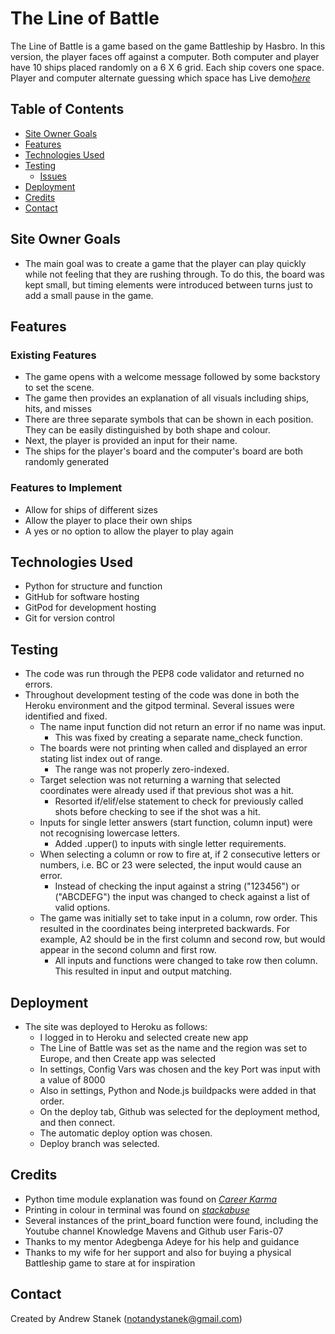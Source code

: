 # The Line of Battle
The Line of Battle is a game based on the game Battleship by Hasbro.  In this version, the player faces off against a computer.  Both computer and player have 10 ships placed randomly on a 6 X 6 grid.  Each ship covers one space.  Player and computer alternate guessing which space has
Live demo[_here_](https://the-line-of-battle.herokuapp.com/)

## Table of Contents
* [Site Owner Goals](#site-owner-goals)      
* [Features](#features)
* [Technologies Used](#technologies-used)
* [Testing](#testing)
  * [Issues](#issues)
* [Deployment](#deployment)
* [Credits](#credits)
* [Contact](#contact)


## Site Owner Goals
- The main goal was to create a game that the player can play quickly while not feeling that they are rushing through.  To do this, the board was kept small, but timing elements were introduced between turns just to add a small pause in the game.
## Features
### Existing Features
 - The game opens with a welcome message followed by some backstory to set the scene.  
 - The game then provides an explanation of all visuals including ships, hits, and misses
 - There are three separate symbols that can be shown in each position.  They can be easily distinguished by both shape and colour.
 - Next, the player is provided an input for their name.
 - The ships for the player's board and the computer's board are both randomly generated

### Features to Implement
 - Allow for ships of different sizes
 - Allow the player to place their own ships
 - A yes or no option to allow the player to play again



## Technologies Used
- Python for structure and function
- GitHub for software hosting
- GitPod for development hosting
- Git for version control


## Testing
- The code was run through the PEP8 code validator and returned no errors.
- Throughout development testing of the code was done in both the Heroku environment and the gitpod terminal.  Several issues were identified and fixed.
  - The name input function did not return an error if no name was input.
     - This was fixed by creating a separate name_check function.
  - The boards were not printing when called and displayed an error stating list index out of range.
    - The range was not properly zero-indexed.
  - Target selection was not returning a warning that selected coordinates were already used if that previous shot was a hit.
    - Resorted if/elif/else statement to check for previously called shots before checking to see if the shot was a hit.
  - Inputs for single letter answers (start function, column input) were not recognising lowercase letters.
    - Added .upper() to inputs with single letter requirements.
  - When selecting a column or row to fire at, if 2 consecutive letters or numbers, i.e. BC or 23 were selected, the input would cause an error.
    - Instead of checking the input against a string ("123456") or ("ABCDEFG") the input was changed to check against a list of valid options.
  - The game was initially set to take input in a column, row order.  This resulted in the coordinates being interpreted backwards.  For example, A2 should be in the first column and second row, but would appear in the second column and first row.
    - All inputs and functions were changed to take row then column.  This resulted in input and output matching.


  


## Deployment
- The site was deployed to Heroku as follows:
  - I logged in to Heroku and selected create new app
  - The Line of Battle was set as the name and the region was set to Europe, and then Create app was selected
  - In settings, Config Vars was chosen and the key Port was input with a value of 8000
  - Also in settings, Python and Node.js buildpacks were added in that order.
  - On the deploy tab, Github was selected for the deployment method, and then connect.
  - The automatic deploy option was chosen.
  - Deploy branch was selected.


## Credits
- Python time module explanation was found on [_Career Karma_](https://careerkarma.com/blog/python-time/)
- Printing in colour in terminal was found on [_stackabuse_](https://stackabuse.com/how-to-print-colored-text-in-python/)
- Several instances of the print_board function were found, including the Youtube channel Knowledge Mavens and Github user Faris-07
- Thanks to my mentor Adegbenga Adeye for his help and guidance
- Thanks to my wife for her support and also for buying a physical Battleship game to stare at for inspiration



## Contact
Created by Andrew Stanek (notandystanek@gmail.com)